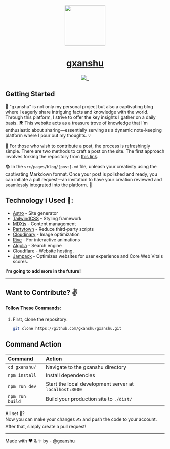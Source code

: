 <p align="center">
  <a href="https://gxanshu.in">
    <picture>
      <source media="(prefers-color-scheme: dark)" srcset="https://gxanshu.in/favicon/favicon-1.png">
      <img src="https://gxanshu.in/favicon/favicon-1.png" height="128">
    </picture>
    <h1 align="center">gxanshu</h1>
  </a>
</p>

<p align="center">
  <a aria-label="Vercel logo" href="https://twitter.com/gxanshu">
    <img src="https://img.shields.io/twitter/follow/gxanshu?color=%2300000000&logo=twitter&style=for-the-badge">
  </a>
  <a aria-label="License" href="https://github.com/gxanshu/gxanshu/blob/main/license.md">
    <img alt="" src="https://img.shields.io/npm/l/next.svg?style=for-the-badge&labelColor=000000">
  </a>
  <a aria-label="Join the community on GitHub" href="https://github.com/gxanshu/gxanshu/discussions">
    <img alt="" src="https://img.shields.io/badge/Join the community-blueviolet.svg?style=for-the-badge&logo=javascript&labelColor=000000&logoWidth=20">
  </a>
</p>

## Getting Started

🚀 "gxanshu" is not only my personal project but also a captivating blog where I eagerly share intriguing facts and knowledge with the world. Through this platform, I strive to offer the key insights I gather on a daily basis. 🌍 This website acts as a treasure trove of knowledge that I'm enthusiastic about sharing—essentially serving as a dynamic note-keeping platform where I pour out my thoughts. 💡

📝 For those who wish to contribute a post, the process is refreshingly simple. There are two methods to craft a post on the site. The first approach involves forking the repository from [this link](https://github.com/gxanshu/gxanshu/fork).

📚 In the `src/pages/blog/[post].md` file, unleash your creativity using the captivating Markdown format. Once your post is polished and ready, you can initiate a pull request—an invitation to have your creation reviewed and seamlessly integrated into the platform. 🎉

## Technology I Used 📜:

- [Astro](https://astro.build/) - Site generator
- [TailwindCSS](https://astro.build/) - Styling framework
- [MDXjs](https://astro.build/) - Content management
- [Partytown](https://astro.build/) - Reduce third-party scripts
- [Cloudinary](https://astro.build/) - Image optimization
- [Rive](https://rive.app/) - For interactive animations
- [Algolia](https://www.algolia.com/) - Search engine
- [Cloudflare](https://pages.cloudflare.com/) - Website hosting.
- [Jampack](https://jampack.divriots.com/) - Optimizes websites for user experience and Core Web Vitals scores.

**I'm going to add more in the future!**

---

## Want to Contribute? ✌️

#### Follow These Commands:

1. First, clone the repository:
   ```sh
   git clone https://github.com/gxanshu/gxanshu.git
   ```

## Command Action

| Command          | Action                                                 |
| :--------------- | :----------------------------------------------------- |
| `cd gxanshu/` | Navigate to the gxanshu directory                   |
| `npm install`    | Install dependencies                                   |
| `npm run dev`    | Start the local development server at `localhost:3000` |
| `npm run build`  | Build your production site to `./dist/`                |

All set 🤔?  
Now you can make your changes ✍️ and push the code to your account.  
After that, simply create a pull request!

---

Made with ❤️ & ✨ by - [@gxanshu](https://github.com/gxanshu)
